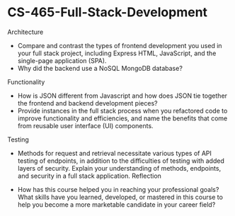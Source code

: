 # CS-465-Full-Stack-Development

Architecture

- Compare and contrast the types of frontend development you used in your full stack project, including Express HTML, JavaScript, and the single-page application (SPA).
- Why did the backend use a NoSQL MongoDB database?
  
Functionality

- How is JSON different from Javascript and how does JSON tie together the frontend and backend development pieces?
- Provide instances in the full stack process when you refactored code to improve functionality and efficiencies, and name the benefits that come from reusable user interface (UI) components.
  
Testing

- Methods for request and retrieval necessitate various types of API testing of endpoints, in addition to the difficulties of testing with added layers of security. Explain your understanding of methods, endpoints, and security in a full stack application.
Reflection

- How has this course helped you in reaching your professional goals? What skills have you learned, developed, or mastered in this course to help you become a more marketable candidate in your career field?
 
